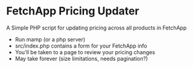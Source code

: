 FetchApp Pricing Updater
================

A Simple PHP script for updating pricing across all products in FetchApp


* Run mamp (or a php server)
* src/index.php contains a form for your FetchApp info
* You'll be taken to a page to review your pricing changes
* May take forever (size limitations, needs pagination?)